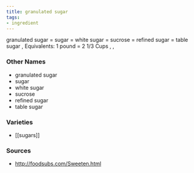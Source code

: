 ```yaml
---
title: granulated sugar
tags:
- ingredient
---
```

granulated sugar = sugar = white sugar = sucrose = refined sugar = table sugar , Equivalents: 1 pound = 2 1/3 Cups , ,

### Other Names

* granulated sugar
* sugar
* white sugar
* sucrose
* refined sugar
* table sugar

### Varieties

* [[sugars]]

### Sources
* http://foodsubs.com/Sweeten.html
